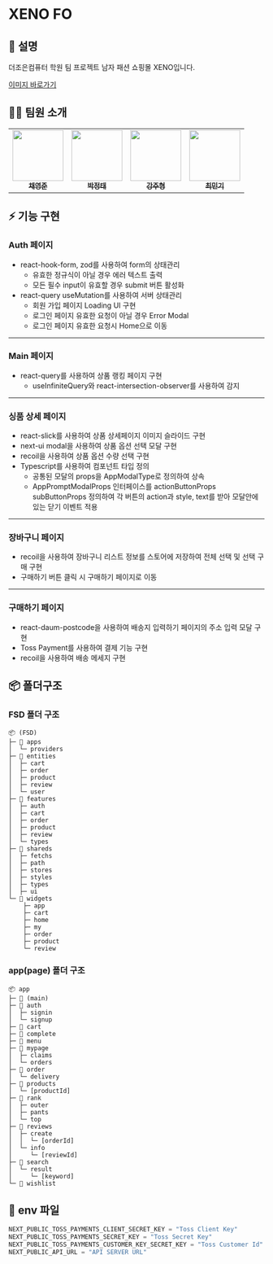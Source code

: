 # XENO FO

## 📖 설명
더조은컴퓨터 학원 팀 프로젝트 남자 패션 쇼핑몰 XENO입니다.

<a href="https://github.com/cyjoon68/Daewon_XENO/wiki/%08XENO_view">이미지 바로가기</a>

## 🧑‍💻 팀원 소개
<table>
    <tbody>
        <tr>
            <td align="center"><a href="https://github.com/cyjoon68"><img src="https://avatars.githubusercontent.com/u/157681635?v=4" width="100px; alt="" /><br /><sub><b>채영준</b></sub></a><br /></td>
            <td align="center"><a href="https://github.com/huntingforheat"><img src="https://avatars.githubusercontent.com/u/108726369?v=4" width="100px; alt="" /><br /><sub><b>박정태</b></sub></a><br /></td>
            <td align="center"><a href="https://github.com/joohyeongzz"><img src="https://avatars.githubusercontent.com/u/162415872?v=4" width="100px; alt="" /><br /><sub><b>강주형</b></sub></a><br /></td>
            <td align="center"><a href="https://github.com/mingi502"><img src="https://avatars.githubusercontent.com/u/116711211?v=4" width="100px; alt="" /><br /><sub><b>최민기</b></sub></a><br /></td>
        </tr>
    </tbody>
</table>

## ⚡️ 기능 구현

### Auth 페이지
- react-hook-form, zod를 사용하여 form의 상태관리
    - 유효한 정규식이 아닐 경우 에러 텍스트 출력
    - 모든 필수 input이 유효할 경우 submit 버튼 활성화
- react-query useMutation를 사용하여 서버 상태관리
   - 회원 가입 페이지 Loading UI 구현
   - 로그인 페이지 유효한 요청이 아닐 경우 Error Modal
   - 로그인 페이지 유효한 요청시 Home으로 이동

<hr />

### Main 페이지
- react-query를 사용하여 상품 랭킹 페이지 구현
  - useInfiniteQuery와 react-intersection-observer를 사용하여 감지

<hr />

### 싱품 상세 페이지
- react-slick를 사용하여 상품 상세페이지 이미지 슬라이드 구현
- next-ui modal을 사용하여 상품 옵션 선택 모달 구현
- recoil을 사용하여 상품 옵션 수량 선택 구현
- Typescript를 사용하여 컴포넌트 타입 정의
   - 공통된 모달의 props을 AppModalType로 정의하여 상속
   - AppPromptModalProps 인터페이스를 actionButtonProps subButtonProps 정의하여 각
   버튼의 action과 style, text를 받아 모달안에 있는 닫기 이벤트 적용

<hr />

### 장바구니 페이지
- recoil을 사용하여 장바구니 리스트 정보를 스토어에 저장하여 전체 선택 및 선택 구매 구현
- 구매하기 버튼 클릭 시 구매하기 페이지로 이동

<hr />

### 구매하기 페이지
- react-daum-postcode을 사용하여 배송지 입력하기 페이지의 주소 입력 모달 구현
- Toss Payment를 사용하여 결제 기능 구현
- recoil을 사용하여 배송 메세지 구현


## 📦 폴더구조

### FSD 폴더 구조
```
📦 (FSD)
├─ 📂 apps
│  └─ providers
├─ 📂 entities
│  ├─ cart
│  ├─ order
│  ├─ product
│  ├─ review
│  └─ user
├─ 📂 features
│  ├─ auth
│  ├─ cart
│  ├─ order
│  ├─ product
│  ├─ review
│  └─ types
├─ 📂 shareds
│  ├─ fetchs
│  ├─ path
│  ├─ stores
│  ├─ styles
│  ├─ types
│  ├─ ui
└─ 📂 widgets
    ├─ app
    ├─ cart
    ├─ home
    ├─ my
    ├─ order
    ├─ product
    └─ review
```

### app(page) 폴더 구조
```
📦 app
├─ 📂 (main)
├─ 📂 auth
│  ├─ signin
│  └─ signup
├─ 📂 cart
├─ 📂 complete
├─ 📂 menu
├─ 📂 mypage
│  ├─ claims
│  └─ orders
├─ 📂 order
│  └─ delivery
├─ 📂 products
│  └─ [productId]
├─ 📂 rank
│  ├─ outer
│  ├─ pants
│  └─ top
├─ 📂 reviews
│  ├─ create
│  │  └─ [orderId]
│  └─ info
│     └─ [reviewId]
├─ 📂 search
│  └─ result
│     └─ [keyword]
└─ 📂 wishlist
```

## 🔧 env 파일
```js
NEXT_PUBLIC_TOSS_PAYMENTS_CLIENT_SECRET_KEY = "Toss Client Key"
NEXT_PUBLIC_TOSS_PAYMENTS_SECRET_KEY = "Toss Secret Key"
NEXT_PUBLIC_TOSS_PAYMENTS_CUSTOMER_KEY_SECRET_KEY = "Toss Customer Id"
NEXT_PUBLIC_API_URL = "API SERVER URL"
```